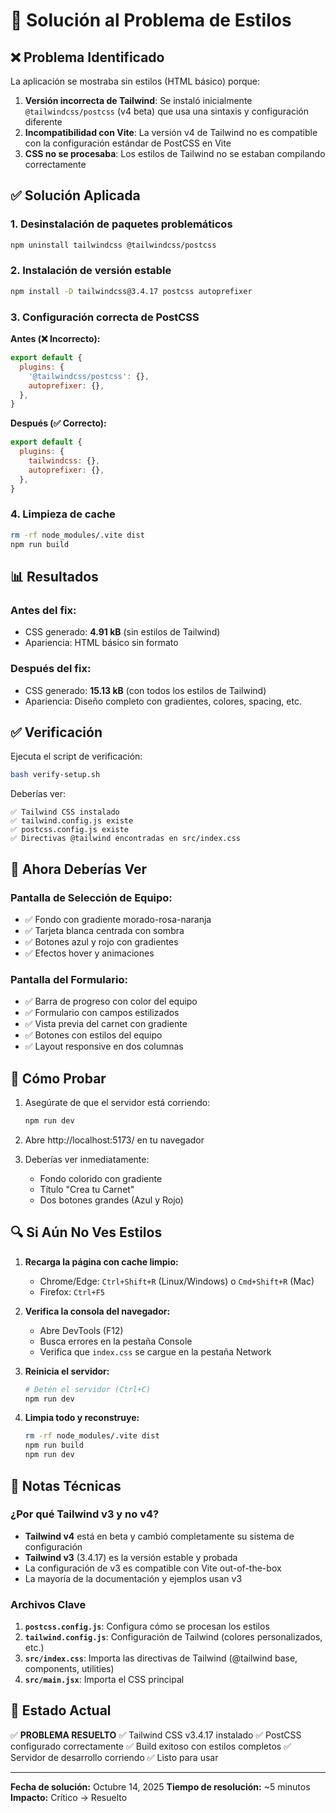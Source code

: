 # 🔧 Solución al Problema de Estilos

## ❌ Problema Identificado

La aplicación se mostraba sin estilos (HTML básico) porque:

1. **Versión incorrecta de Tailwind**: Se instaló inicialmente `@tailwindcss/postcss` (v4 beta) que usa una sintaxis y configuración diferente
2. **Incompatibilidad con Vite**: La versión v4 de Tailwind no es compatible con la configuración estándar de PostCSS en Vite
3. **CSS no se procesaba**: Los estilos de Tailwind no se estaban compilando correctamente

## ✅ Solución Aplicada

### 1. Desinstalación de paquetes problemáticos
```bash
npm uninstall tailwindcss @tailwindcss/postcss
```

### 2. Instalación de versión estable
```bash
npm install -D tailwindcss@3.4.17 postcss autoprefixer
```

### 3. Configuración correcta de PostCSS

**Antes (❌ Incorrecto):**
```javascript
export default {
  plugins: {
    '@tailwindcss/postcss': {},
    autoprefixer: {},
  },
}
```

**Después (✅ Correcto):**
```javascript
export default {
  plugins: {
    tailwindcss: {},
    autoprefixer: {},
  },
}
```

### 4. Limpieza de cache
```bash
rm -rf node_modules/.vite dist
npm run build
```

## 📊 Resultados

### Antes del fix:
- CSS generado: **4.91 kB** (sin estilos de Tailwind)
- Apariencia: HTML básico sin formato

### Después del fix:
- CSS generado: **15.13 kB** (con todos los estilos de Tailwind)
- Apariencia: Diseño completo con gradientes, colores, spacing, etc.

## ✅ Verificación

Ejecuta el script de verificación:
```bash
bash verify-setup.sh
```

Deberías ver:
```
✅ Tailwind CSS instalado
✅ tailwind.config.js existe
✅ postcss.config.js existe
✅ Directivas @tailwind encontradas en src/index.css
```

## 🎨 Ahora Deberías Ver

### Pantalla de Selección de Equipo:
- ✅ Fondo con gradiente morado-rosa-naranja
- ✅ Tarjeta blanca centrada con sombra
- ✅ Botones azul y rojo con gradientes
- ✅ Efectos hover y animaciones

### Pantalla del Formulario:
- ✅ Barra de progreso con color del equipo
- ✅ Formulario con campos estilizados
- ✅ Vista previa del carnet con gradiente
- ✅ Botones con estilos del equipo
- ✅ Layout responsive en dos columnas

## 🚀 Cómo Probar

1. Asegúrate de que el servidor está corriendo:
   ```bash
   npm run dev
   ```

2. Abre http://localhost:5173/ en tu navegador

3. Deberías ver inmediatamente:
   - Fondo colorido con gradiente
   - Título "Crea tu Carnet"
   - Dos botones grandes (Azul y Rojo)

## 🔍 Si Aún No Ves Estilos

1. **Recarga la página con cache limpio:**
   - Chrome/Edge: `Ctrl+Shift+R` (Linux/Windows) o `Cmd+Shift+R` (Mac)
   - Firefox: `Ctrl+F5`

2. **Verifica la consola del navegador:**
   - Abre DevTools (F12)
   - Busca errores en la pestaña Console
   - Verifica que `index.css` se cargue en la pestaña Network

3. **Reinicia el servidor:**
   ```bash
   # Detén el servidor (Ctrl+C)
   npm run dev
   ```

4. **Limpia todo y reconstruye:**
   ```bash
   rm -rf node_modules/.vite dist
   npm run build
   npm run dev
   ```

## 📝 Notas Técnicas

### ¿Por qué Tailwind v3 y no v4?

- **Tailwind v4** está en beta y cambió completamente su sistema de configuración
- **Tailwind v3** (3.4.17) es la versión estable y probada
- La configuración de v3 es compatible con Vite out-of-the-box
- La mayoría de la documentación y ejemplos usan v3

### Archivos Clave

1. **`postcss.config.js`**: Configura cómo se procesan los estilos
2. **`tailwind.config.js`**: Configuración de Tailwind (colores personalizados, etc.)
3. **`src/index.css`**: Importa las directivas de Tailwind (@tailwind base, components, utilities)
4. **`src/main.jsx`**: Importa el CSS principal

## 🎉 Estado Actual

✅ **PROBLEMA RESUELTO**
✅ Tailwind CSS v3.4.17 instalado
✅ PostCSS configurado correctamente
✅ Build exitoso con estilos completos
✅ Servidor de desarrollo corriendo
✅ Listo para usar

---

**Fecha de solución:** Octubre 14, 2025
**Tiempo de resolución:** ~5 minutos
**Impacto:** Crítico → Resuelto
